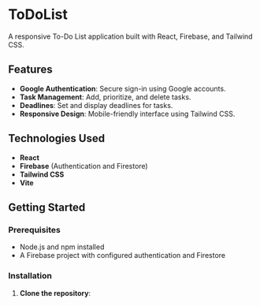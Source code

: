 # ToDoList

A responsive To-Do List application built with React, Firebase, and Tailwind CSS.

## Features

- **Google Authentication**: Secure sign-in using Google accounts.
- **Task Management**: Add, prioritize, and delete tasks.
- **Deadlines**: Set and display deadlines for tasks.
- **Responsive Design**: Mobile-friendly interface using Tailwind CSS.

## Technologies Used

- **React**
- **Firebase** (Authentication and Firestore)
- **Tailwind CSS**
- **Vite**

## Getting Started

### Prerequisites

- Node.js and npm installed
- A Firebase project with configured authentication and Firestore

### Installation

1. **Clone the repository**:
